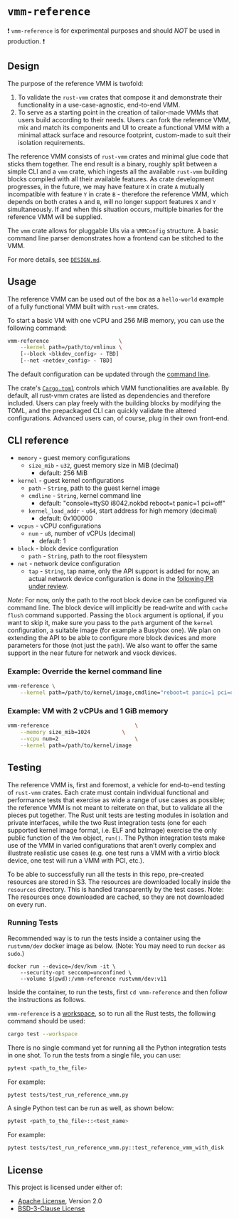 # `vmm-reference`

:exclamation: `vmm-reference` is for experimental purposes and should *NOT* be
used in production. :exclamation:

## Design

The purpose of the reference VMM is twofold:

1. To validate the `rust-vmm` crates that compose it and demonstrate their
   functionality in a use-case-agnostic, end-to-end VMM.
1. To serve as a starting point in the creation of tailor-made VMMs that users
   build according to their needs. Users can fork the reference VMM, mix and
   match its components and UI to create a functional VMM with a minimal attack
   surface and resource footprint, custom-made to suit their isolation
   requirements.

The reference VMM consists of `rust-vmm` crates and minimal glue code that
sticks them together. The end result is a binary, roughly split between a
simple CLI and a `vmm` crate, which ingests all the available `rust-vmm`
building blocks compiled with all their available features. As crate
development progresses, in the future, we may have feature `X` in crate `A`
mutually incompatible with feature `Y` in crate `B` - therefore the reference
VMM, which depends on both crates `A` and `B`, will no longer support features
`X` and `Y` simultaneously. If and when this situation occurs, multiple
binaries for the reference VMM will be supplied.

The `vmm` crate allows for pluggable UIs via a `VMMConfig` structure. A
basic command line parser demonstrates how a frontend can be stitched to the
VMM.

For more details, see [`DESIGN.md`](docs/DESIGN.md).

## Usage

The reference VMM can be used out of the box as a `hello-world` example of a
fully functional VMM built with `rust-vmm` crates.

To start a basic VM with one vCPU and 256 MiB memory, you can use the following
command:

```bash
vmm-reference                      \
    --kernel path=/path/to/vmlinux \
    [--block <blkdev_config> - TBD]
    [--net <netdev_config> - TBD]
```

The default configuration can be updated through the
[command line](#cli-reference).

The crate's [`Cargo.toml`](Cargo.toml) controls which VMM functionalities are
available. By default, all rust-vmm crates are listed as dependencies and
therefore included. Users can play freely with the building blocks by modifying
the TOML, and the prepackaged CLI can quickly validate the altered
configurations. Advanced users can, of course, plug in their own front-end.

## CLI reference

* `memory` - guest memory configurations
  * `size_mib` - `u32`, guest memory size in MiB (decimal)
    * default: 256 MiB
* `kernel` - guest kernel configurations
  * `path` - `String`, path to the guest kernel image
  * `cmdline` - `String`, kernel command line
    * default: "console=ttyS0 i8042.nokbd reboot=t panic=1 pci=off"
  * `kernel_load_addr` - `u64`, start address for high memory (decimal)
    * default: 0x100000
* `vcpus` - vCPU configurations
  * `num` - `u8`, number of vCPUs (decimal)
    * default: 1
* `block` - block device configuration
    * `path` - `String`, path to the root filesystem
* `net` - network device configuration
    * `tap` - `String`, tap name, only the API support is added for now,
                        an actual network device configuration is done in the
                        [following PR under review](https://github.com/rust-vmm/vmm-reference/pull/49).

*Note*: For now, only the path to the root block device can be configured
via command line. The block device will implicitly be read-write and with
`cache flush` command supported. Passing the `block` argument is optional,
if you want to skip it, make sure you pass to the `path` argument of the
`kernel` configuration, a suitable image (for example a Busybox one).
We plan on extending the API to be able to configure more block devices and
more parameters for those (not just the `path`).
We also want to offer the same support in the near future for network and
vsock devices.

### Example: Override the kernel command line

```bash
vmm-reference \
    --kernel path=/path/to/kernel/image,cmdline="reboot=t panic=1 pci=off"
```

### Example: VM with 2 vCPUs and 1 GiB memory

```bash
vmm-reference                           \
    --memory size_mib=1024          \
    --vcpu num=2                        \
    --kernel path=/path/to/kernel/image
```

## Testing

The reference VMM is, first and foremost, a vehicle for end-to-end testing of
`rust-vmm` crates. Each crate must contain individual functional and
performance tests that exercise as wide a range of use cases as possible; the
reference VMM is not meant to reiterate on that, but to validate all the pieces
put together.
The Rust unit tests are testing modules in isolation and private interfaces,
while the two Rust integration tests (one for each supported kernel image
format, i.e. ELF and bzImage) exercise the only public function of the `Vmm`
object, `run()`.
The Python integration tests make use of the VMM in varied configurations that
aren’t overly complex and illustrate realistic use cases (e.g. one test runs a
VMM with a virtio block device, one test will run a VMM with PCI, etc.).

To be able to successfully run all the tests in this repo, pre-created
resources are stored in S3. The resources are downloaded locally inside the
`resources` directory. This is handled transparently by the test cases.
Note: The resources once downloaded are cached, so they are not downloaded on
every run.

### Running Tests

Recommended way is to run the tests inside a container using the `rustvmm/dev`
docker image as below. (Note: You may need to run `docker` as `sudo`.)

```shell
docker run --device=/dev/kvm -it \
    --security-opt seccomp=unconfined \
    --volume $(pwd):/vmm-reference rustvmm/dev:v11

```

Inside the container, to run the tests, first `cd vmm-reference` and then follow
the instructions as follows.

`vmm-reference` is a
[workspace](https://doc.rust-lang.org/book/ch14-03-cargo-workspaces.html), so to
run all the Rust tests, the following command should be used:

```bash
cargo test --workspace
```

There is no single command yet for running all the Python integration tests in
one shot. To run the tests from a single file, you can use:

```bash
pytest <path_to_the_file>
```
For example:

```bash
pytest tests/test_run_reference_vmm.py
```

A single Python test can be run as well, as shown below:

```bash
pytest <path_to_the_file>::<test_name>
```
For example:

```bash
pytest tests/test_run_reference_vmm.py::test_reference_vmm_with_disk
```

## License

This project is licensed under either of:

* [Apache License](LICENSE-APACHE), Version 2.0
* [BSD-3-Clause License](LICENSE-BSD-3-CLAUSE)
